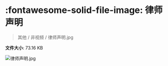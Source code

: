 # :fontawesome-solid-file-image: 律师声明

> 其他 / 非视频 / 律师声明.jpg

**文件大小**: 73.16 KB

<img src="https://file.hsyhx.top/archive/其他/非视频/律师声明.jpg"  alt="律师声明.jpg" />
